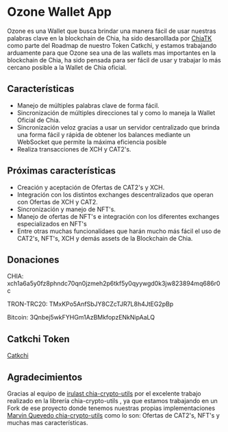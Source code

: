 # Ozone Wallet App

Ozone es una Wallet que busca brindar una manera fácil de usar nuestras palabras clave en la blockchain de Chia, ha sido desarolllada por [ChiaTK](https://chiatk.com) como parte del Roadmap de nuestro Token Catkchi, y estamos trabajando  arduamente para que Ozone sea una de las wallets mas importantes en la blockchain de Chia, ha sido pensada para ser fácil de usar y trabajar lo más cercano posible a la Wallet de Chia oficial.

## Características

- Manejo de múltiples palabras clave de forma fácil.
- Sincronización de múltiples direcciones tal y como lo maneja la Wallet Oficial de Chia.
- Sincronización veloz gracias a usar un servidor centralizado que brinda una forma fácil y rápida de obtener los balances mediante un WebSocket que permite la máxima eficiencia posible
- Realiza transacciones de XCH y CAT2's.

## Próximas características

- Creación y aceptación de Ofertas de CAT2's y XCH.
- Integración con los distintos exchanges descentralizados que operan con Ofertas de XCH y CAT2.
- Sincronización y manejo de NFT's.
- Manejo de ofertas de NFT's e integración con los diferentes exchanges especializados en NFT's
- Entre otras muchas funcionalidaes que harán mucho más fácil el uso de CAT2's, NFT's, XCH y demás assets de la Blockchain de Chia.

## Donaciones

CHIA:
xch1a6a5y0fz8phndc70qn0jzmeh2p6tkf5y0qyywgd0k3jw823894mq686r0c

TRON-TRC20:
TMxKPo5AnfSbJY8CZcTJR7L8h4JtEG2pBp

Bitcoin:
3Qnbej5wkFYHGm1AzBMkfopzENkNipAaLQ

## Catkchi Token

[Catkchi](https://app.catkchi.com/)

## Agradecimientos

Gracias al equipo de [irulast chia-crypto-utils](https://github.com/irulast/chia-crypto-utils) por el excelente trabajo realizado en la librería chia-crypto-utils , ya que estamos trabajando en un Fork de ese proyecto donde tenemos nuestras propias implementaciones [Marvin Quevedo chia-crypto-utils](https://github.com/MarvinQuevedo/chia-crypto-utils) como lo son: Ofertas de CAT2's, NFT's y muchas mas características.
